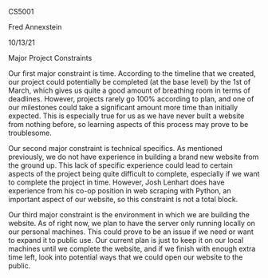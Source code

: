 CS5001

Fred Annexstein

10/13/21

Major Project Constraints

Our first major constraint is time. According to the timeline that we created, our project could potentially be completed (at the base level) by the 1st of March, which gives us quite a good amount of breathing room in terms of deadlines. However, projects rarely go 100% according to plan, and one of our milestones could take a significant amount more time than initially expected. This is especially true for us as we have never built a website from nothing before, so learning aspects of this process may prove to be troublesome. 

Our second major constraint is technical specifics. As mentioned previously, we do not have experience in building a brand new website from the ground up. This lack of specific experience could lead to certain aspects of the project being quite difficult to complete, especially if we want to complete the project in time. However, Josh Lenhart does have experience from his co-op position in web scraping with Python, an important aspect of our website, so this constraint is not a total block. 

Our third major constraint is the environment in which we are building the website. As of right now, we plan to have the server only running locally on our personal machines. This could prove to be an issue if we need or want to expand it to public use. Our current plan is just to keep it on our local machines until we complete the website, and if we finish with enough extra time left, look into potential ways that we could open our website to the public. 
